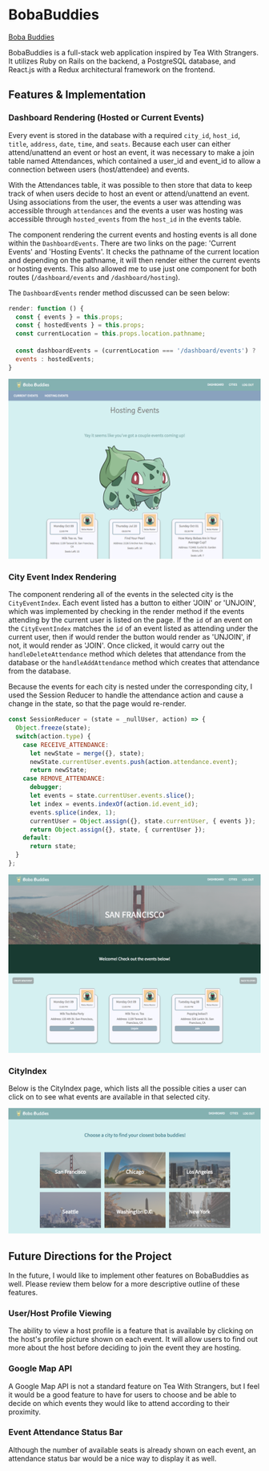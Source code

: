 # BobaBuddies

[Boba Buddies][heroku]

[heroku]: https://bobabuddies.herokuapp.com/#/

BobaBuddies is a full-stack web application inspired by Tea With Strangers. It utilizes Ruby on Rails on the backend, a PostgreSQL database, and React.js with a Redux architectural framework on the frontend.  

## Features & Implementation

### Dashboard Rendering (Hosted or Current Events)

Every event is stored in the database with a required `city_id`, `host_id`, `title`, `address`, `date`, `time`, and `seats`. Because each user can either attend/unattend an event or host an event, it was necessary to make a join table named Attendances, which contained a user_id and event_id to allow a connection between users (host/attendee) and events.

With the Attendances table, it was possible to then store that data to keep track of when users decide to host an event or attend/unattend an event. Using associations from the user, the events a user was attending was accessible through `attendances` and the events a user was hosting was accessible through `hosted_events` from the `host_id` in the events table.

The component rendering the current events and hosting events is all done within the `DashboardEvents`. There are two links on the page: 'Current Events' and 'Hosting Events'. It checks the pathname of the current location and depending on the pathname, it will then render either the current events or hosting events. This also allowed me to use just one component for both routes (`/dashboard/events` and `/dashboard/hosting`).

The `DashboardEvents` render method discussed can be seen below:

```javascript
render: function () {
  const { events } = this.props;
  const { hostedEvents } = this.props;
  const currentLocation = this.props.location.pathname;

  const dashboardEvents = (currentLocation === '/dashboard/events') ?
  events : hostedEvents;
}
```
![image of dashboard events](wireframes/dashboard.png)

### City Event Index Rendering

The component rendering all of the events in the selected city is the `CityEventIndex`. Each event listed has a button to either 'JOIN' or 'UNJOIN', which was implemented by checking in the render method if the events attending by the current user is listed on the page. If the `id` of an event on the `CityEventIndex` matches the `id` of an event listed as attending under the current user, then if would render the button would render as 'UNJOIN', if not, it would render as 'JOIN'. Once clicked, it would carry out the `handleDeleteAttendance` method which deletes that attendance from the database or the `handleAddAttendance` method which creates that attendance from the database.

Because the events for each city is nested under the corresponding city, I used the Session Reducer to handle the attendance action and cause a change in the state, so that the page would re-render.

```javascript
const SessionReducer = (state = _nullUser, action) => {
  Object.freeze(state);
  switch(action.type) {
    case RECEIVE_ATTENDANCE:
      let newState = merge({}, state);
      newState.currentUser.events.push(action.attendance.event);
      return newState;
    case REMOVE_ATTENDANCE:
      debugger;
      let events = state.currentUser.events.slice();
      let index = events.indexOf(action.id.event_id);
      events.splice(index, 1);
      currentUser = Object.assign({}, state.currentUser, { events });
      return Object.assign({}, state, { currentUser });
    default:
      return state;
  }
};
```
<!--
For the `handleDeleteAttendance` method, the `id` of the event to delete is passed in instead of the attendance because it allowed me to easily have all of the information about the event, providing me with a way to easily edit the number of seats in the event as well. -->


![CityEventIndex](wireframes/CityEventIndex.png)

### CityIndex

Below is the CityIndex page, which lists all the possible cities a user can click on to see what events are available in that selected city.

![CityIndex](wireframes/CityIndex.png)

## Future Directions for the Project

In the future, I would like to implement other features on BobaBuddies as well. Please review them below for a more descriptive outline of these features.

### User/Host Profile Viewing

The ability to view a host profile is a feature that is available by clicking on the host's profile picture shown on each event.
It will allow users to find out more about the host before deciding to join the event they are hosting.

### Google Map API

A Google Map API is not a standard feature on Tea With Strangers, but I feel it would be a good feature to have for users to choose and be able to decide on which events they would like to attend according to their proximity.

### Event Attendance Status Bar

Although the number of available seats is already shown on each event, an attendance status bar would be a nice way to display it as well.
